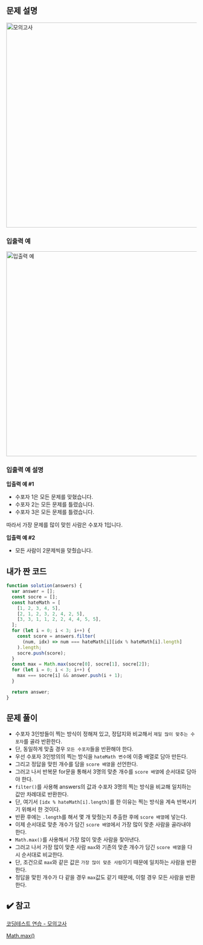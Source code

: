 ## 문제 설명

<img width="543" alt="모의고사" src="https://user-images.githubusercontent.com/47416686/116030698-2373db80-a697-11eb-9771-934b67db4877.png">

### 입출력 예

<img width="543" alt="입출력 예" src="https://user-images.githubusercontent.com/47416686/116030728-325a8e00-a697-11eb-9f74-25bc5b736d13.png">

### 입출력 예 설명

**입출력 예 #1**

- 수포자 1은 모든 문제를 맞혔습니다.
- 수포자 2는 모든 문제를 틀렸습니다.
- 수포자 3은 모든 문제를 틀렸습니다.

따라서 가장 문제를 많이 맞힌 사람은 수포자 1입니다.

**입출력 예 #2**

- 모든 사람이 2문제씩을 맞췄습니다.

## 내가 짠 코드

```jsx
function solution(answers) {
  var answer = [];
  const socre = [];
  const hateMath = [
    [1, 2, 3, 4, 5],
    [2, 1, 2, 3, 2, 4, 2, 5],
    [3, 3, 1, 1, 2, 2, 4, 4, 5, 5],
  ];
  for (let i = 0; i < 3; i++) {
    const score = answers.filter(
      (num, idx) => num === hateMath[i][idx % hateMath[i].length]
    ).length;
    socre.push(score);
  }
  const max = Math.max(socre[0], socre[1], socre[2]);
  for (let i = 0; i < 3; i++) {
    max === socre[i] && answer.push(i + 1);
  }

  return answer;
}
```

## 문제 풀이

- 수포자 3인방들이 찍는 방식이 정해져 있고, 정답지와 비교해서 `제일 많이 맞추는 수포자`를 골라 반환한다.
- 단, 동일하게 맞출 경우 `모든 수포자`들을 반환해야 한다.
- 우선 수포자 3인방의의 찍는 방식을 `hateMath 변수`에 이중 배열로 담아 만든다.
- 그리고 정답을 맞힌 개수를 담을 `score 배열`을 선언한다.
- 그러고 나서 반복문 for문을 통해서 3명의 맞춘 개수를 `score 배열`에 순서대로 담아야 한다.
- `filter()`를 사용해 answers의 값과 수포자 3명의 찍는 방식을 비교해 일치하는 값만 차례대로 반환한다.
- 단, 여기서 `[idx % hateMath[i].length]`를 한 이유는 찍는 방식을 계속 반복시키기 위해서 한 것이다.
- 반환 후에는 `.length`를 해서 몇 개 맞췄는지 추출한 후에 `score 배열`에 넣는다.
- 이제 순서대로 맞춘 개수가 담긴 `score 배열`에서 가장 많이 맞춘 사람을 골라내야 한다.
- `Math.max()`를 사용해서 가장 많이 맞춘 사람을 찾아낸다.
- 그러고 나서 가장 많이 맞춘 사람 `max`와 기존의 맞춘 개수가 담긴 `score 배열`을 다시 순서대로 비교한다.
- 단, 조건으로 `max`와 같은 값은 `가장 많이 맞춘 사람`이기 때문에 일치하는 사람을 반환한다.
- 정답을 맞힌 개수가 다 같을 경우 `max`값도 같기 때문에, 이럴 경우 모든 사람을 반환한다.

## ✔️ 참고

[코딩테스트 연습 - 모의고사](https://programmers.co.kr/learn/courses/30/lessons/42840)

[Math.max()](https://developer.mozilla.org/ko/docs/Web/JavaScript/Reference/Global_Objects/Math/max)
